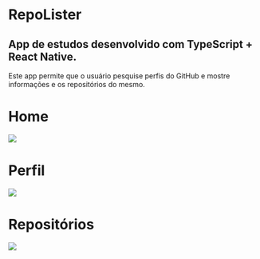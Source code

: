 # RepoLister

<h2>App de estudos desenvolvido com TypeScript + React Native.</h2>
<p>Este app permite que o usuário pesquise perfis do GitHub e mostre informações e os repositórios do mesmo.</p>

# Home

<img src = "https://prnt.sc/1vcgz63">

# Perfil

<img src = "https://prnt.sc/1vch55y">

# Repositórios

<img src = "https://prnt.sc/1vchcfi">

